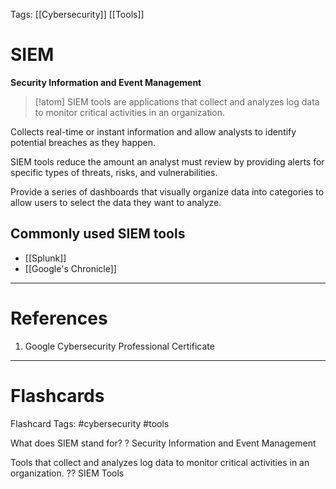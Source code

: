 Tags: [[Cybersecurity]] [[Tools]]
# SIEM

**Security Information and Event Management**

> [!atom] 
> SIEM tools are applications that collect and analyzes log data to monitor critical activities in an organization.

Collects real-time or instant information and allow analysts to identify potential breaches as they happen.

SIEM tools reduce the amount an analyst must review by providing alerts for specific types of threats, risks, and vulnerabilities.

Provide a series of dashboards that visually organize data into categories to allow users to select the data they want to analyze.

## Commonly used SIEM tools

- [[Splunk]]
- [[Google's Chronicle]]


---
# References

1. Google Cybersecurity Professional Certificate

---
# Flashcards

Flashcard Tags: #cybersecurity #tools

What does SIEM stand for?
?
Security Information and Event Management
<!--SR:!2024-05-12,13,270-->

Tools that collect and analyzes log data to monitor critical activities in an organization.
??
SIEM Tools
<!--SR:!2024-06-21,41,308!2024-05-26,20,250-->